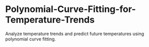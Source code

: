 # Polynomial-Curve-Fitting-for-Temperature-Trends
Analyze temperature trends and predict future temperatures using polynomial curve fitting.
